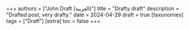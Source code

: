 +++
authors = ["John Draft (العربية)"]
title = "Drafty draft"
description = "Drafted post, very drafty."
date = 2024-04-29
draft = true
[taxonomies]
tags = ["Draft"]
[extra]
toc = false
+++

